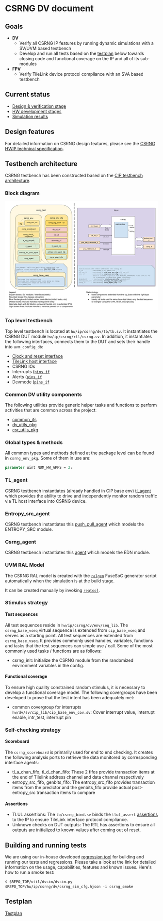 # CSRNG DV document

## Goals
* **DV**
  * Verify all CSRNG IP features by running dynamic simulations with a SV/UVM based testbench
  * Develop and run all tests based on the [testplan](#testplan) below towards closing code and functional coverage on the IP and all of its sub-modules
* **FPV**
  * Verify TileLink device protocol compliance with an SVA based testbench

## Current status
* [Design & verification stage](../../../README.md)
* [HW development stages](../../../../doc/project_governance/development_stages.md)
* [Simulation results](https://reports.opentitan.org/hw/ip/csrng/dv/latest/report.html)

## Design features
For detailed information on CSRNG design features, please see the [CSRNG HWIP technical specification](../README.md).

## Testbench architecture
CSRNG testbench has been constructed based on the [CIP testbench architecture](../../../dv/sv/cip_lib/README.md).

### Block diagram
![Block diagram](./doc/csrng_tb.svg)

### Top level testbench
Top level testbench is located at `hw/ip/csrng/dv/tb/tb.sv`. It instantiates the CSRNG DUT module `hw/ip/csrng/rtl/csrng.sv`.
In addition, it instantiates the following interfaces, connects them to the DUT and sets their handle into `uvm_config_db`:
* [Clock and reset interface](../../../dv/sv/common_ifs/README.md)
* [TileLink host interface](../../../dv/sv/tl_agent/README.md)
* CSRNG IOs
* Interrupts ([`pins_if`](../../../dv/sv/common_ifs/README.md)
* Alerts ([`pins_if`](../../../dv/sv/common_ifs/README.md)
* Devmode ([`pins_if`](../../../dv/sv/common_ifs/README.md)

### Common DV utility components
The following utilities provide generic helper tasks and functions to perform activities that are common across the project:
* [common_ifs](../../../dv/sv/common_ifs/README.md)
* [dv_utils_pkg](../../../dv/sv/dv_utils/README.md)
* [csr_utils_pkg](../../../dv/sv/csr_utils/README.md)

### Global types & methods
All common types and methods defined at the package level can be found in
`csrng_env_pkg`. Some of them in use are:
```systemverilog
parameter uint NUM_HW_APPS = 2;
```

### TL_agent
CSRNG testbench instantiates (already handled in CIP base env) [tl_agent](../../../dv/sv/tl_agent/README.md)
which provides the ability to drive and independently monitor random traffic via
TL host interface into CSRNG device.

###  Entropy_src_agent
CSRNG testbench instantiates this [push_pull_agent](../../../dv/sv/push_pull_agent/README.md) which models the ENTROPY_SRC module.

###  Csrng_agent
CSRNG testbench instantiates this [agent](../../../dv/sv/csrng_agent/README.md) which models the EDN module.

### UVM RAL Model
The CSRNG RAL model is created with the [`ralgen`](../../../dv/tools/ralgen/README.md) FuseSoC generator script automatically when the simulation is at the build stage.

It can be created manually by invoking [`regtool`](../../../../util/reggen/doc/setup_and_use.md).

### Stimulus strategy
#### Test sequences
All test sequences reside in `hw/ip/csrng/dv/env/seq_lib`.
The `csrng_base_vseq` virtual sequence is extended from `cip_base_vseq` and serves as a starting point.
All test sequences are extended from `csrng_base_vseq`.
It provides commonly used handles, variables, functions and tasks that the test sequences can simple use / call.
Some of the most commonly used tasks / functions are as follows:
* csrng_init:     Initialize the CSRNG module from the randomized environment variables in the config.

#### Functional coverage
To ensure high quality constrained random stimulus, it is necessary to develop a functional coverage model.
The following covergroups have been developed to prove that the test intent has been adequately met:
* common covergroup for interrupts `hw/dv/sv/cip_lib/cip_base_env_cov.sv`: Cover interrupt value, interrupt enable, intr_test, interrupt pin

### Self-checking strategy
#### Scoreboard
The `csrng_scoreboard` is primarily used for end to end checking.
It creates the following analysis ports to retrieve the data monitored by corresponding interface agents:
* tl_a_chan_fifo, tl_d_chan_fifo:  These 2 fifos provide transaction items at the end of Tilelink address channel and data channel respectively
* entropy_src_fifo, genbits_fifo:  The entropy_src_fifo provides transaction items from the predictor and the genbits_fifo provide actual post-entropy_src transaction items to compare


#### Assertions
* TLUL assertions: The `tb/csrng_bind.sv` binds the `tlul_assert` [assertions](../../tlul/doc/TlulProtocolChecker.md) to the IP to ensure TileLink interface protocol compliance.
* Unknown checks on DUT outputs: The RTL has assertions to ensure all outputs are initialized to known values after coming out of reset.

## Building and running tests
We are using our in-house developed [regression tool](../../../../util/dvsim/README.md) for building and running our tests and regressions.
Please take a look at the link for detailed information on the usage, capabilities, features and known issues.
Here's how to run a smoke test:
```console
$ $REPO_TOP/util/dvsim/dvsim.py $REPO_TOP/hw/ip/csrng/dv/csrng_sim_cfg.hjson -i csrng_smoke
```

## Testplan
[Testplan](../data/csrng_testplan.hjson)

